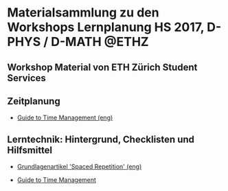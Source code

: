 # Materialsammlung zu den Workshops Lernplanung HS 2017, D-PHYS / D-MATH @ETHZ

## Workshop Material von ETH Zürich Student Services


## Zeitplanung

* [Guide to Time Management (eng)](docs/GuideToTimeManagement.pdf)

## Lerntechnik: Hintergrund, Checklisten und Hilfsmittel

* [Grundlagenartikel 'Spaced Repetition' (eng)](https://www.gwern.net/Spaced%20repetition)


* [Guide to Time Management](docs/GuideToTimeManagement.pdf)




